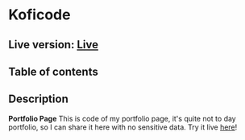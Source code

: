 # Koficode

## Live version: [Live](https://koficode.pl)

## Table of contents


## Description

**Portfolio Page** This is code of my portfolio page, it's quite not to day portfolio, so I can share it here with no sensitive data. Try it live [here](https://koficode.pl/)!


```
